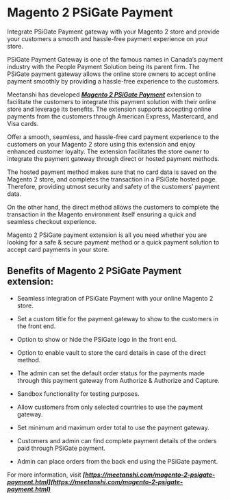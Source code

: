 # Magento 2 PSiGate Payment
Integrate PSiGate Payment gateway with your Magento 2 store and provide your customers a smooth and hassle-free payment experience on your store.

PSiGate Payment Gateway is one of the famous names in Canada’s payment industry with the People Payment Solution being its parent firm. The PSiGate payment gateway allows the online store owners to accept online payment smoothly by providing a hassle-free experience to the customers.

Meetanshi has developed ***[Magento 2 PSiGate Payment](https://meetanshi.com/magento-2-psigate-payment.html)*** extension to facilitate the customers to integrate this payment solution with their online store and leverage its benefits. The extension supports accepting online payments from the customers through American Express, Mastercard, and Visa cards.

Offer a smooth, seamless, and hassle-free card payment experience to the customers on your Magento 2 store using this extension and enjoy enhanced customer loyalty. The extension facilitates the store owner to integrate the payment gateway through direct or hosted payment methods.

The hosted payment method makes sure that no card data is saved on the Magento 2 store, and completes the transaction in a PSiGate hosted page. Therefore, providing utmost security and safety of the customers’ payment data.

On the other hand, the direct method allows the customers to complete the transaction in the Magento environment itself ensuring a quick and seamless checkout experience.

Magento 2 PSiGate payment extension is all you need whether you are looking for a safe & secure payment method or a quick payment solution to accept card payments in your store.

## Benefits of Magento 2 PSiGate Payment extension:

* Seamless integration of PSiGate Payment with your online Magento 2 store.

* Set a custom title for the payment gateway to show to the customers in the front end.

* Option to show or hide the PSiGate logo in the front end.

* Option to enable vault to store the card details in case of the direct method.

* The admin can set the default order status for the payments made through this payment gateway from Authorize & Authorize and Capture.

* Sandbox functionality for testing purposes.

* Allow customers from only selected countries to use the payment gateway.

* Set minimum and maximum order total to use the payment gateway.

* Customers and admin can find complete payment details of the orders paid through PSiGate payment.

* Admin can place orders from the back end using the PSiGate payment.

For more information, visit ***[https://meetanshi.com/magento-2-psigate-payment.html](https://meetanshi.com/magento-2-psigate-payment.html)***

